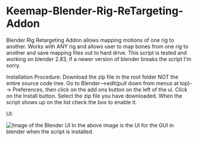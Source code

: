 # Keemap-Blender-Rig-ReTargeting-Addon
Blender Rig Retargeting Addon allows mapping motions of one rig to another.  Works with ANY rig and allows user to map bones from one rig to another and save mapping files out to hard drive.  This script is tested and working on blender 2.83, if a newer version of blender breaks the script I'm sorry.

Installation Procedure:
Download the zip file in the root folder NOT the entire source code tree.  Go to Blender-->edit(pull down from menus at top)--> Preferences, then click on the add ons button on the left of the ui.  Click on the Install button.  Select the zip file you have downloaded.  When the script shows up on the list check the box to enable it.

UI:

![Image of the Blender UI](https://github.com/nkeeline/Keemap-Blender-Rig-ReTargeting-Addon/blob/main/Images/KeeMapUI.jpg)
In the above image is the UI for the GUI in blender when the script is installed.

